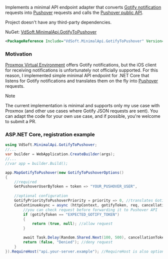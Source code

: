 Implements a minimal API endpoint adapter that converts [Gotify notification](https://gotify.net/) requests into [Pushover](https://pushover.net) requests and calls the [Pushover public API](https://pushover.net/api).

Project doesn't have any third-party dependencies.

NuGet: [VdSoft.MinimalApi.GotifyToPushover](https://www.nuget.org/packages/VdSoft.MinimalApi.GotifyToPushover/)
```xml
<PackageReference Include="VdSoft.MinimalApi.GotifyToPushover" Version="1.0.0" />
```

### Motivation
[Proxmox Virtual Environment](https://www.proxmox.com) offers Gotify notifications, but the iOS client for receiving notifications is unfortunately not officially supported. For this reason, I implemented simple minimal API endpoint for .NET Core that listens for Gotify notifications and translates them on the fly into [Pushover](https://pushover.net) requests.

> [!NOTE]
> The current implementation is minimal and supports only my use case with Proxmox (and other use cases where Gotify JSON requests are sent). You can adapt the code for your own use case, and if possible, you're welcome to submit a PR.

### ASP.NET Core, registration example

```csharp
using VdSoft.MinimalApi.GotifyToPushover;
//...
var builder = WebApplication.CreateBuilder(args);
//...
//var app = builder.Build();

app.MapGotifyToPushover(new GotifyToPushoverOptions()
{
    //required
    GetPushoverUserByToken = token => "YOUR_PUSHOVER_USER",
    
    //optional configuration
    GotifyPriorityToPushoverPriority = priority => 0, //translates Gotify priority to fixed Pushover priority 0
    CanContinueAsync = async (httpContext, gotifyToken, req, cancellationToken) => {
        //you can check request before forwarding it to Pushover API
        if (gotifyToken == "EXPECTED_GOTIFY_TOKEN")
        {
            return (true, null); //allow request
        }

        await Task.Delay(Random.Shared.Next(100, 500), cancellationToken);
        return (false, "Denied"); //deny request
    }
}).RequireHost("api.your-server.example"); //RequireHost is also optional

```